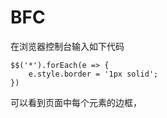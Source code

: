 # BFC

在浏览器控制台输入如下代码

    $$('*').forEach(e => {
        e.style.border = '1px solid';
    })

可以看到页面中每个元素的边框，